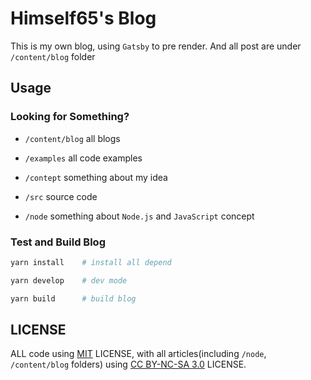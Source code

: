 # Himself65's Blog

This is my own blog, using `Gatsby` to pre render.
And all post are under `/content/blog` folder

## Usage

### Looking for Something?

- `/content/blog` all blogs

- `/examples` all code examples

- `/contept` something about my idea

- `/src` source code

- `/node` something about `Node.js` and `JavaScript` concept

### Test and Build Blog

```bash
yarn install    # install all depend

yarn develop    # dev mode

yarn build      # build blog      
```

## LICENSE

ALL code using [MIT](LICENSE) LICENSE,
with all articles(including `/node`, `/content/blog` folders) using
[CC BY-NC-SA 3.0](https://creativecommons.org/licenses/by-nc-sa/3.0/)
LICENSE.
